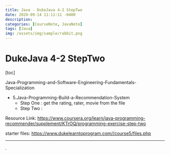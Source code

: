 ```yaml
---
title: Java - DukeJava 4-2 StepTwo
date: 2020-09-14 11:11:11 -0400
description:
categories: [CourseNote, JavaNote]
tags: [Java]
img: /assets/img/sample/rabbit.png
---
```


# DukeJava 4-2 StepTwo

[toc]

Java-Programming-and-Software-Engineering-Fundamentals-Specialization
- 5.Java-Programming-Build-a-Recommendation-System
  - Step One : get the rating, rater, movie from the file
  - Step Two : 
  

Resource Link: https://www.coursera.org/learn/java-programming-recommender/supplement/KTrOQ/programming-exercise-step-two

starter files: https://www.dukelearntoprogram.com//course5/files.php


---










.